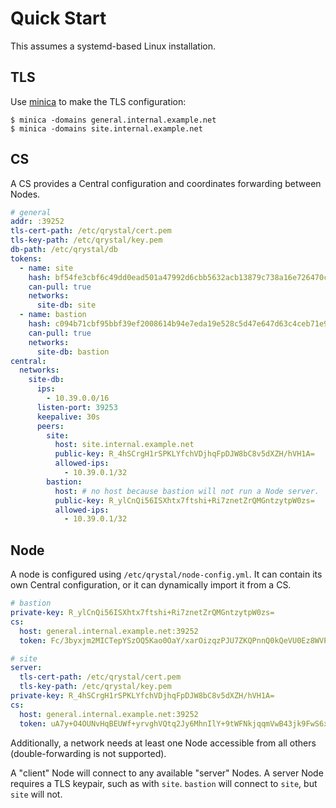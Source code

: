 # Quick Start

This assumes a systemd-based Linux installation.

## TLS

Use [minica](https://github.com/jsha/minica) to make the TLS configuration:

```
$ minica -domains general.internal.example.net
$ minica -domains site.internal.example.net
```

## CS

A CS provides a Central configuration and coordinates forwarding between Nodes.

```yml
# general
addr: :39252
tls-cert-path: /etc/qrystal/cert.pem
tls-key-path: /etc/qrystal/key.pem
db-path: /etc/qrystal/db
tokens:
  - name: site
    hash: bf54fe3cbf6c49dd0ead501a47992d6cbb5632acb13879c738a16e726470c892
    can-pull: true
    networks:
      site-db: site
  - name: bastion
    hash: c094b71cbf95bbf39ef2008614b94e7eda19e528c5d47e647d63c4ceb71e988d
    can-pull: true
    networks:
      site-db: bastion
central:
  networks:
    site-db:
      ips:
        - 10.39.0.0/16
      listen-port: 39253
      keepalive: 30s
      peers:
        site:
          host: site.internal.example.net
          public-key: R_4hSCrgH1rSPKLYfchVDjhqFpDJW8bC8v5dXZH/hVH1A=
          allowed-ips:
            - 10.39.0.1/32
        bastion:
          host: # no host because bastion will not run a Node server.
          public-key: R_ylCnQi56ISXhtx7ftshi+Ri7znetZrQMGntzytpW0zs=
          allowed-ips:
            - 10.39.0.1/32
```

## Node

A node is configured using `/etc/qrystal/node-config.yml`. It can contain its own Central configuration, or it can dynamically import it from a CS.

```yml
# bastion
private-key: R_ylCnQi56ISXhtx7ftshi+Ri7znetZrQMGntzytpW0zs=
cs:
  host: general.internal.example.net:39252
  token: Fc/3byxjm2MICTepYSzOQ5Kao0OaY/xarOizqzPJU7ZKQPnnQ0kQeVU0Ez8WVPQgh8JnHfk+AIG5e6dUwiPI1A==
```

```yml
# site
server:
  tls-cert-path: /etc/qrystal/cert.pem
  tls-key-path: /etc/qrystal/key.pem
private-key: R_4hSCrgH1rSPKLYfchVDjhqFpDJW8bC8v5dXZH/hVH1A=
cs:
  host: general.internal.example.net:39252
  token: uA7y+O4OUNvHqBEUWf+yrvghVQtq2Jy6MhnIlY+9tWFNkjqqmVwB43jk9FwS6x/fn/yMTP1j+dQ6N0wA6aZJeA==
```

Additionally, a network needs at least one Node accessible from all others (double-forwarding is not supported).

A "client" Node will connect to any available "server" Nodes. A server Node requires a TLS keypair, such as with `site`. `bastion` will connect to `site`, but `site` will not.
